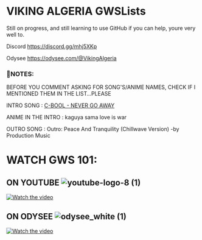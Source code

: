 # VIKING ALGERIA GWSLists
Still on progress, and still learning to use GitHub
if you can help, youre very well to.

Discord https://discord.gg/mhj5XKp

Odysee https://odysee.com/@VikingAlgeria

### 📌NOTES:

BEFORE YOU COMMENT ASKING FOR SONG'S/ANIME NAMES, CHECK IF I MENTIONED THEM IN THE LIST…PLEASE

INTRO SONG : [C-BOOL - NEVER GO AWAY](http://bit.ly/vaintro2)

ANIME IN THE INTRO : kaguya sama love is war

OUTRO SONG : Outro: Peace And Tranquility (Chillwave Version) -by Production Music

# WATCH GWS 101:
## ON YOUTUBE  ![youtube-logo-8 (1)](https://user-images.githubusercontent.com/45120897/215579531-8d5e832b-561b-42aa-80d1-e11a78bb06c6.png)

[![Watch the video](https://img.youtube.com/vi/9CGfSW6Vcq0/maxresdefault.jpg)](https://youtu.be/9CGfSW6Vcq0)

## ON ODYSEE ![odysee_white (1)](https://user-images.githubusercontent.com/45120897/215580058-aa512368-1253-45d5-ac0b-bbf5ab14fd6a.png)

[![Watch the video](https://img.youtube.com/vi/9CGfSW6Vcq0/maxresdefault.jpg)](https://odysee.com/@VikingAlgeria:5/%F0%9F%94%A5gifs-with-sound-coub-mix-!-101:3?r=HrKVKM8smj5NiSfwxGfxcCy8NRs92GdJ)


